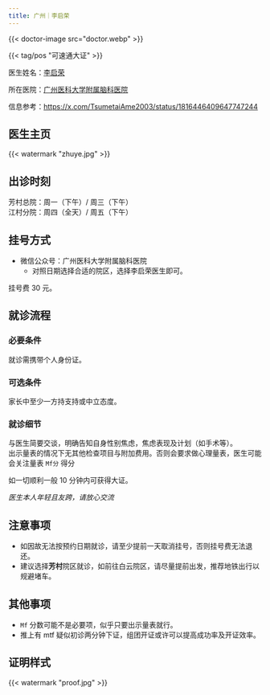 ```yaml
---
title: 广州｜李启荣
---
```


{{< doctor-image src="doctor.webp" >}}

{{< tag/pos "可速通大证" >}}

医生姓名：[李启荣](https://health.baidu.com/doctordec/dochome/55257)

所在医院：[广州医科大学附属脑科医院](https://health.baidu.com/doctordec/hospital/1008521)

信息参考：<https://x.com/TsumetaiAme2003/status/1816446409647747244>

## 医生主页

{{< watermark "zhuye.jpg" >}}

## 出诊时刻

芳村总院：周一（下午）/ 周三（下午）\
江村分院：周四（全天）/ 周五（下午）

## 挂号方式

- 微信公众号：广州医科大学附属脑科医院
  - 对照日期选择合适的院区，选择李启荣医生即可。

挂号费 30 元。

## 就诊流程

### 必要条件

就诊需携带个人身份证。

### 可选条件

家长中至少一方持支持或中立态度。

### 就诊细节

与医生简要交谈，明确告知自身性别焦虑，焦虑表现及计划（如手术等）。\
出示量表的情况下无其他检查项目与附加费用。否则会要求做心理量表，医生可能会关注量表 `Mf分` 得分

如一切顺利一般 10 分钟内可获得大证。

*医生本人年轻且友跨，请放心交流*

## 注意事项

- 如因故无法按预约日期就诊，请至少提前一天取消挂号，否则挂号费无法退还。
- 建议选择**芳村**院区就诊，如前往白云院区，请尽量提前出发，推荐地铁出行以规避堵车。

## 其他事项

- `Mf` 分数可能不是必要项，似乎只要出示量表就行。
- 推上有 mtf 疑似初诊两分钟下证，组团开证或许可以提高成功率及开证效率。

## 证明样式

{{< watermark "proof.jpg" >}}
